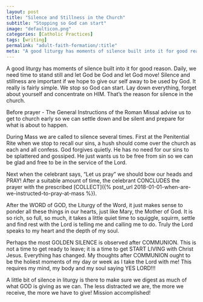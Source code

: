 ```yaml
---
layout: post
title: "Silence and Stillness in the Church"
subtitle: "Stopping so God can start"
image: "defaulticon.png"
categories: [Catholic Practices]
tags: [writing]
permalink: "adult-faith-formation/:title"
meta: "A good liturgy has moments of silence built into it for good reason. Daily, we need time to stand still and let God be God and let God move! Silence and stillness are important if we hope to give our self away to be used by God. It really is fairly simple. We stop so God can start. Lay down everything, forget about yourself and concentrate on HIM. That’s the reason for silence in the church."
---
```

A good liturgy has moments of silence built into it for good reason. Daily, we need time to stand still and let God be God and let God move! Silence and stillness are important if we hope to give our self away to be used by God. It really is fairly simple. We stop so God can start. Lay down everything, forget about yourself and concentrate on HIM. That’s the reason for silence in the church.
<!--more-->

Before prayer - The General Instructions of the Roman Missal advise us to get to church early so we can settle down and be silent and prepare for what is about to happen.

During Mass we are called to silence several times. First at the Penitential Rite when we stop to recall our sins, a hush should come over the church as each and all confess. God forgives quietly. He has no need for our sins to be splattered and gossiped. He just wants us to be free from sin so we can be glad and free to be in the service of the Lord.

Next when the celebrant says, “Let us pray” we should bow our heads and PRAY! After a suitable amount of time, the celebrant CONCLUDES the prayer with the prescribed [COLLECT]({% post_url 2018-01-01-when-are-we-instructed-to-pray-at-mass %}).

After the WORD of GOD, the Liturgy of the Word, it just makes sense to ponder all these things in our hearts, just like Mary, the Mother of God. It is so rich, so full, so much, it takes a little quiet time to squiggle, squirm, settle and find rest with the Lord is telling me and calling me to do. Truly the Lord speaks to my heart and the depth of my soul.

Perhaps the most GOLDEN SILENCE is observed after COMMUNION. This is not a time to get ready to leave; it is a time to get START LIVING with Christ Jesus. Everything has changed. My thoughts after COMMUNION ought to be the holiest moments of my day or week as I take the Lord with me! This requires my mind, my body and my soul saying YES LORD!!!

A little bit of silence in liturgy is there to make sure we digest as much of what GOD is giving as we can. The less distracted we are, the more we receive, the more we have to give! Mission accomplished!
